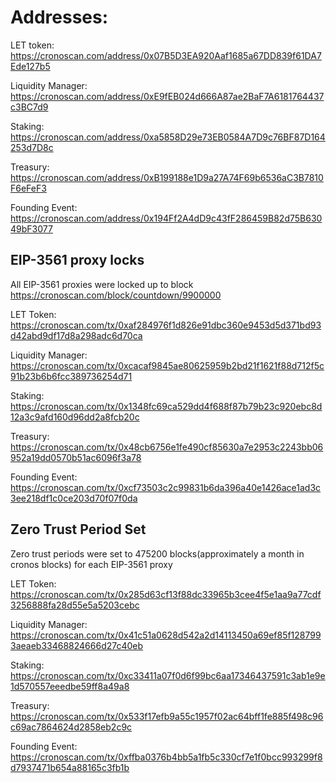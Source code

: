 # Addresses:
LET token: https://cronoscan.com/address/0x07B5D3EA920Aaf1685a67DD839f61DA7Ede127b5

Liquidity Manager:  https://cronoscan.com/address/0xE9fEB024d666A87ae2BaF7A6181764437c3BC7d9

Staking: https://cronoscan.com/address/0xa5858D29e73EB0584A7D9c76BF87D164253d7D8c

Treasury: https://cronoscan.com/address/0xB199188e1D9a27A74F69b6536aC3B7810F6eFeF3

Founding Event: https://cronoscan.com/address/0x194Ff2A4dD9c43fF286459B82d75B63049bF3077


## EIP-3561 proxy locks
All EIP-3561 proxies were locked up to block https://cronoscan.com/block/countdown/9900000

LET Token: https://cronoscan.com/tx/0xaf284976f1d826e91dbc360e9453d5d371bd93d42abd9df17d8a298adc6d70ca

Liquidity Manager: https://cronoscan.com/tx/0xcacaf9845ae80625959b2bd21f1621f88d712f5c91b23b6b6fcc389736254d71

Staking: https://cronoscan.com/tx/0x1348fc69ca529dd4f688f87b79b23c920ebc8d12a3c9afd160d96dd2a8fcb20c

Treasury: https://cronoscan.com/tx/0x48cb6756e1fe490cf85630a7e2953c2243bb06952a19dd0570b51ac6096f3a78

Founding Event: https://cronoscan.com/tx/0xcf73503c2c99831b6da396a40e1426ace1ad3c3ee218df1c0ce203d70f07f0da

## Zero Trust Period Set
Zero trust periods were set to 475200 blocks(approximately a month in cronos blocks) for each EIP-3561 proxy

LET Token: https://cronoscan.com/tx/0x285d63cf13f88dc33965b3cee4f5e1aa9a77cdf3256888fa28d55e5a5203cebc

Liquidity Manager: https://cronoscan.com/tx/0x41c51a0628d542a2d14113450a69ef85f1287993aeaeb33468824666d27c40eb

Staking: https://cronoscan.com/tx/0xc33411a07f0d6f99bc6aa17346437591c3ab1e9e1d570557eeedbe59ff8a49a8

Treasury: https://cronoscan.com/tx/0x533f17efb9a55c1957f02ac64bff1fe885f498c96c69ac7864624d2858eb2c9c

Founding Event: https://cronoscan.com/tx/0xffba0376b4bb5a1fb5c330cf7e1f0bcc993299f8d7937471b654a88165c3fb1b
